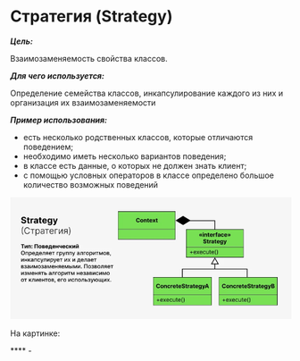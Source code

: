 # Стратегия (Strategy)

**_Цель:_**

Взаимозаменяемость свойства классов.

**_Для чего используется:_**

Определение семейства классов, инкапсулирование каждого из них и организация
их взаимозаменяемости

**_Пример использования:_**

- есть несколько родственных классов, которые отличаются поведением;
- необходимо иметь несколько вариантов поведения;
- в классе есть данные, о которых не должен знать клиент;
- с помощью условных операторов в классе определено большое количество возможных
  поведений

![strategy.png](/img/design_pattern/design_patterns/strategy.png)

На картинке:

**** -   


